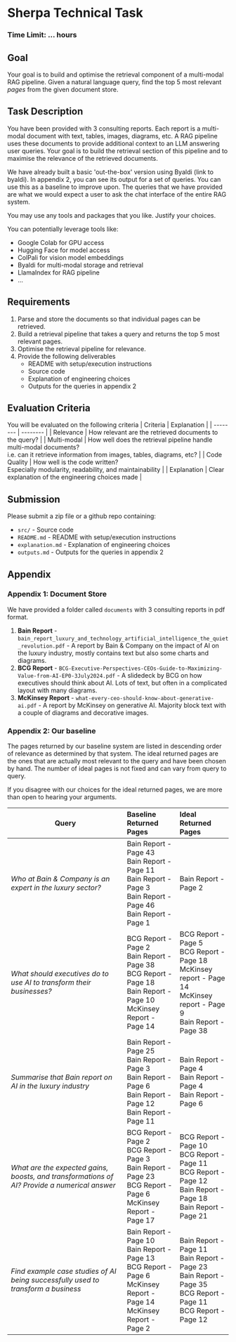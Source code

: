 # Sherpa Technical Task

### Time Limit: ... hours

## Goal
Your goal is to build and optimise the retrieval component of a multi-modal RAG pipeline. Given a natural language query, find the top 5 most relevant *pages* from the given document store. 


## Task Description
You have been provided with 3 consulting reports. Each report is a multi-modal document with text, tables, images, diagrams, etc. A RAG pipeline uses these documents to provide additional context to an LLM answering user queries. Your goal is to build the retrieval section of this pipeline and to maximise the relevance of the retrieved documents. 

We have already built a basic 'out-the-box' version using Byaldi (link to byaldi). In appendix 2, you can see its output for a set of queries. You can use this as a baseline to improve upon. The queries that we have provided are what we would expect a user to ask the chat interface of the entire RAG system.

You may use any tools and packages that you like. Justify your choices.

You can potentially leverage tools like:
- Google Colab for GPU access
- Hugging Face for model access
- ColPali for vision model embeddings
- Byaldi for multi-modal storage and retrieval
- LlamaIndex for RAG pipeline
- ...

## Requirements
1. Parse and store the documents so that individual pages can be retrieved.
2. Build a retrieval pipeline that takes a query and returns the top 5 most relevant pages.
3. Optimise the retrieval pipeline for relevance.
4. Provide the following deliverables
    - README with setup/execution instructions
    - Source code
    - Explanation of engineering choices
    - Outputs for the queries in appendix 2


## Evaluation Criteria
You will be evaluated on the following criteria
| Criteria | Explanation |
| -------- | -------- |
| Relevance | How relevant are the retrieved documents to the query? |
| Multi-modal | How well does the retrieval pipeline handle multi-modal documents? <br> i.e. can it retrieve information from images, tables, diagrams, etc? |
| Code Quality | How well is the code written? <br> Especially modularity, readability, and maintainability |
| Explanation | Clear explanation of the engineering choices made | 



## Submission
Please submit a zip file or a github repo containing:
- `src/` - Source code
- `README.md` - README with setup/execution instructions
- `explanation.md` - Explanation of engineering choices
- `outputs.md` - Outputs for the queries in appendix 2



## Appendix
### Appendix 1: Document Store
We have provided a folder called `documents` with 3 consulting reports in pdf format. 
1. **Bain Report** - `bain_report_luxury_and_technology_artificial_intelligence_the_quiet_revolution.pdf` - A report by Bain & Company on the impact of AI on the luxury industry, mostly contains text but also some charts and diagrams.
2. **BCG Report** - `BCG-Executive-Perspectives-CEOs-Guide-to-Maximizing-Value-from-AI-EP0-3July2024.pdf` - A slidedeck by BCG on how executives should think about AI. Lots of text, but often in a complicated layout with many diagrams.
3. **McKinsey Report** - `what-every-ceo-should-know-about-generative-ai.pdf` - A report by McKinsey on generative AI. Majority block text with a couple of diagrams and decorative images.


### Appendix 2: Our baseline
The pages returned by our baseline system are listed in descending order of relevance as determined by that system. The ideal returned pages are the ones that are actually most relevant to the query and have been chosen by hand. The number of ideal pages is not fixed and can vary from query to query.

If you disagree with our choices for the ideal returned pages, we are more than open to hearing your arguments. 

| Query | Baseline Returned Pages | Ideal Returned Pages |
| -------- | :-------- | :-------- |
| *Who at Bain & Company is an expert in the luxury sector?* | Bain Report - Page 43 <br> Bain Report - Page 11 <br> Bain Report - Page 3 <br> Bain Report - Page 46 <br> Bain Report - Page 1 | Bain Report - Page 2 |
| *What should executives do to use AI to transform their businesses?* | BCG Report - Page 2 <br> Bain Report - Page 38 <br> BCG Report - Page 18 <br> Bain Report - Page 10 <br> McKinsey Report - Page 14  | BCG Report - Page 5 <br> BCG Report - Page 18 <br> McKinsey report - Page 14 <br> McKinsey report - Page 9 <br> Bain Report - Page 38 |
| *Summarise that Bain report on AI in the luxury industry* | Bain Report - Page 25 <br> Bain Report - Page 3 <br> Bain Report - Page 6 <br> Bain Report - Page 12 <br> Bain Report - Page 11 | Bain Report - Page 4 <br> Bain Report - Page 4 <br> Bain Report - Page 6 |
| *What are the expected gains, boosts, and transformations of AI? Provide a numerical answer* | BCG Report - Page 2 <br> BCG Report - Page 3 <br> Bain Report - Page 23 <br> BCG Report - Page 6 <br> McKinsey Report - Page 17 | BCG Report - Page 10 <br> BCG Report - Page 11 <br> BCG Report - Page 12 <br> Bain Report - Page 18 <br> Bain Report - Page 21 |
| *Find example case studies of AI being successfully used to transform a business* | Bain Report - Page 10 <br> Bain Report - Page 13 <br> BCG Report - Page 6 <br> McKinsey Report - Page 14 <br> McKinsey Report - Page 2 | Bain Report - Page 11 <br> Bain Report - Page 23 <br> Bain Report - Page 35 <br> BCG Report - Page 11 <br> BCG Report - Page 12 |

